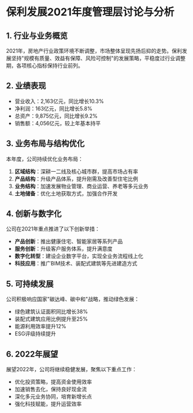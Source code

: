 # 保利发展2021年度管理层讨论与分析

## 1. 行业与业务概览

2021年，房地产行业政策环境不断调整，市场整体呈现先扬后抑的走势。保利发展坚持"规模有质量、效益有保障、风险可控制"的发展策略，平稳度过行业调整期，各项核心指标保持行业前列。

## 2. 业绩表现

- 营业收入：2,163亿元，同比增长10.3%
- 净利润：163亿元，同比增长5.8%
- 总资产：9,875亿元，同比增长9.2%
- 销售额：4,056亿元，较上年基本持平

## 3. 业务布局与结构优化

本年度，公司持续优化业务布局：

1. **区域结构**：深耕一二线及核心城市群，提高市场占有率
2. **产品结构**：升级产品体系，提升刚需及改善型住宅比例
3. **业务结构**：加速发展物业管理、商业运营、养老等多元业务
4. **土地储备**：优化土地获取方式，加强合作开发

## 4. 创新与数字化

公司在2021年重点推进了以下创新举措：

- **产品创新**：推出健康住宅、智能家居等系列产品
- **服务创新**：升级客户服务体系，提升满意度
- **数字化转型**：建设企业数字平台，实现全业务流程线上化
- **科技应用**：推广BIM技术、装配式建筑等先进建造方式

## 5. 可持续发展

公司积极响应国家"碳达峰、碳中和"战略，推动绿色发展：

- 绿色建筑认证面积同比增长38%
- 装配式建筑应用比例提升至25%
- 能源利用效率提升12%
- ESG评级持续提升

## 6. 2022年展望

展望2022年，公司将继续稳健发展，聚焦以下重点工作：

- 优化投资策略，提高资金使用效率
- 加速销售去化，保持良好现金流
- 深化多元业务协同，培育新增长点
- 强化科技赋能，提升运营效率 